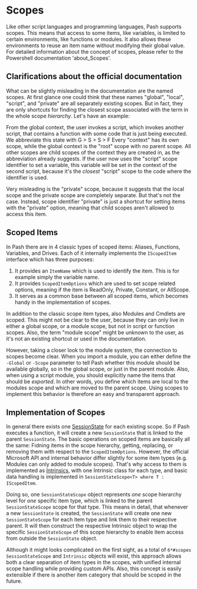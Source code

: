 Scopes
======
Like other script languages and programming languages, Pash supports scopes.
This means that access to some items, like variables, is limited to certain
environments, like functions or modules.  It also allows these environments
to reuse an item name without modifying their global value.
For detailed information about the concept of scopes, please refer to the
Powershell documentation 'about_Scopes'.

Clarifications about the official documentation
-----------------------------------------------
What can be slightly misleading in the documentation are the named scopes.
At first glance one could think that these names "global", "local", "script",
and "private" are all separately existing scopes.  But in fact, they are only
shortcuts for finding the closest scope associated with the term in the whole
scope *hierarchy*.  Let's have an example:

From the global context, the user invokes a script, which invokes another
script, that contains a function with some code that is just being executed.
We abbreviate this state with
    G > S > S > F
Every "context" has its own scope, while the global context is the "root"
scope with no parent scope.  All other scopes are child scopes of the context
they are created in, as the abbreviation already suggests.
If the user now uses the "script" scope identifier to set a variable, this
variable will be set in the context of the second script, because it's the
*closest* "script" scope to the code where the identifier is used.

Very misleading is the "private" scope, because it suggests that the local
scope and the private scope are completely separate.  But that's not the case.
Instead, scope identifier "private" is just a shortcut for setting items with the
"private" option, meaning that child scopes aren't allowed to access this item.

Scoped Items
------------
In Pash there are in 4 classic types of scoped items:  Aliases, Functions,
Variables, and Drives.  Each of it internally implements the `IScopedItem`
interface which has three purposes:
1. It provides an `ItemName` which is used to identify the item. This is for
   example simply the variable name.
2. It provides `ScopedItemOptions` which are used to set scope related options,
   meaning if the item is ReadOnly, Private, Constant, or AllScope.
3. It serves as a common base between all scoped items, which becomes handy in
   the implementation of scopes.

In addition to the classic scope item types, also Modules and Cmdlets are scoped.
This might not be clear to the user, because they can only live in either a global
scope, or a module scope, but not in script or function scopes. Also, the term
"module scope" might be unknown to the user, as it's not an existing shortcut or
used in the documentation.

However, taking a closer look to the module system, the connection to scopes
become clear.  When you import a module, you can either define the `-Global` or
`-Scope` parameter to tell Pash whether this module should be available globally,
so in the global scope, or just in the parent module.  Also, when using a script
module, you should explicitly name the items that should be *exported*.  In other
words, you define which items are local to the modules scope and which are 
moved to the parent scope.  Using scopes to implement this behavior is therefore
an easy and transparent approach.

Implementation of Scopes
------------------------
In general there exists one [SessionState](SessionState.md) for each existing
scope.  So if Pash executes a function, it will create a new `SessionState` that
is linked to the parent `SessionState`.  The basic operations on scoped items
are basically all the same: Fidning items in the scope hierarchy, getting,
replacing, or removing them with respect to the `ScopedItemOptions`.  However,
the official Microsoft API and internal behavior differ slightly for some
item types (e.g. Modules can only added to module scopes). That's why access
to them is implemented as [Intrinsics](Intrinsics.md), with one Intrinsic class for
each type, and basic data handling is implemented in
`SessionStateScope<T> where T : IScopedItem`.

Doing so, one `SessionStateScope` object represents *one* scope hierarchy level
for *one* specific item type, which is linked to the parent `SessionStateScope`
scope for that type. This means in detail, that whenever a new `SessionState`
is created, the `SessionState` will create one new `SessionStateScope` for
each item type and link them to their respective parent. It will then construct
the respective Intrinsic object to wrap the specific `SessionStateScope` of this
scope hierarchy to enable item access from outside the `SessionState` object.

Although it might looks complicated on the first sight, as a total of
`6*#scopes` `SessionStateScope` and `Intrinsic` objects will exist,
this approach allows both a clear separation of item types in the scopes,
with unified internal scope handling while providing custom APIs.
Also, this concept is easily extensible if there is another item category that
should be scoped in the future.

